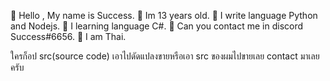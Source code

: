 💠 Hello , My name is Success.
💠 Im 13 years old.
💠 I write language Python and Nodejs.
💠 I learning language C#.
💠 Can you contact me in discord Success#6656.
💠 I am Thai. 


ใครก็อป src(source code) เอาไปดัดแปลงขายหรือเอา src ของผมไปขายเลย contact มาเลยครับ

